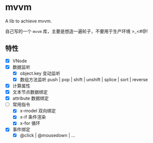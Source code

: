 # mvvm

A lib to achieve mvvm.

自己写的一个 `mvvm` 库，主要是想造一遍轮子，不要用于生产环境 >\_<#@!

## 特性

-   [x] VNode
-   [x] 数据监听
    -   [x] object.key 变动监听
    -   [x] 数组方法监听 push | pop | shift | unshift | splice | sort | reverse
-   [x] 计算属性
-   [x] 文本节点数据绑定
-   [x] attribute 数据绑定
-   [ ] 常用指令
    -   [x] x-model 双向绑定
    -   [x] x-if 条件渲染
    -   [x] x-for 循环
-   [x] 事件绑定
    -   [x] @click | @mousedown | ...
